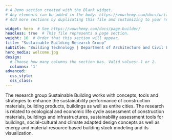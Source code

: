 ```yaml
---
# A Demo section created with the Blank widget.
# Any elements can be added in the body: https://wowchemy.com/docs/writing-markdown-latex/
# Add more sections by duplicating this file and customizing to your requirements.

widget: hero  # See https://wowchemy.com/docs/page-builder/
headless: true  # This file represents a page section.
weight: 10  # Order that this section will appear.
title: "Sustainable Building Research Group"
subtitle: "Building Technology | Department of Architecture and Civil Engineering | Chalmers University of Technology"
hero_media: welcome.jpg
design:
  # Choose how many columns the section has. Valid values: 1 or 2.
  columns: '1'
advanced:
  css_style:
  css_class:
---
```


The research group Sustainable Building works with concepts, tools and strategies to enhance the sustainability performance of construction materials, building products, buildings as well as entire cities. The research is related to ecological and economic life cycle assessment of construction materials, buildings and infrastructures, sustainability assessment tools for buildings, social-cultural and climate adapted design concepts as well as energy and material resource based building stock modeling and its visualization.
